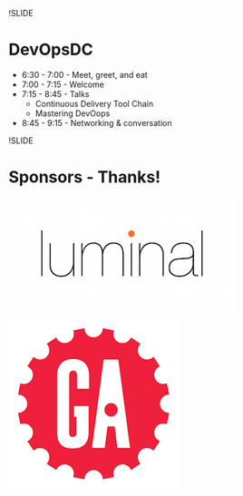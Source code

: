 !SLIDE
# DevOpsDC #

* 6:30 - 7:00 - Meet, greet, and eat
* 7:00 - 7:15 - Welcome
* 7:15 - 8:45 - Talks
  * Continuous Delivery Tool Chain
  * Mastering DevOops
* 8:45 - 9:15 - Networking & conversation


!SLIDE
# Sponsors - Thanks! #

![Luminal](../images/luminal-logo.jpg)

![General Assembly](../images/ga_300x300.png)

